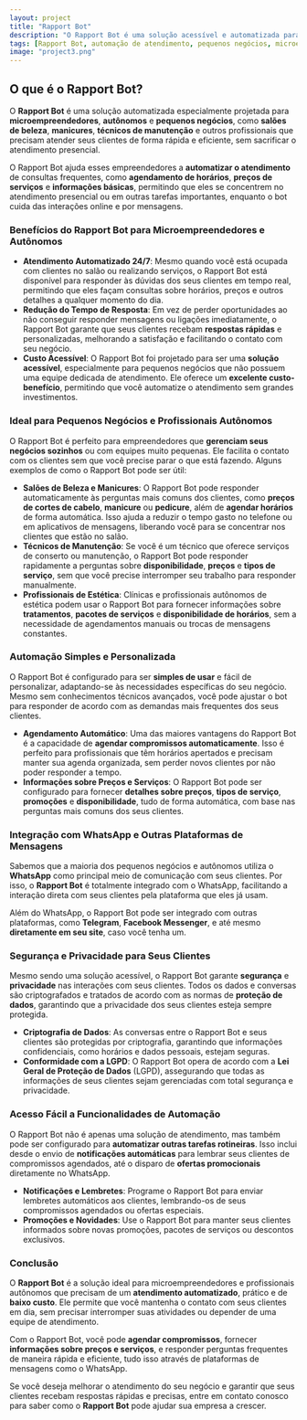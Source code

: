 ```yaml
---
layout: project
title: "Rapport Bot"
description: "O Rapport Bot é uma solução acessível e automatizada para pequenos negócios e autônomos, facilitando o atendimento aos clientes com rapidez e eficiência."
tags: [Rapport Bot, automação de atendimento, pequenos negócios, microempreendedores, autônomos, agendamento automático, WhatsApp, Telegram, atendimento 24/7, redução de tempo de resposta, integração de plataformas, segurança de dados, criptografia, conformidade LGPD, promoções automáticas, notificações de compromissos, personalização de atendimento, solução acessível, profissionais de estética, técnicos de manutenção]
image: "project3.png"
---
```


## O que é o Rapport Bot?

O **Rapport Bot** é uma solução automatizada especialmente projetada para **microempreendedores**, **autônomos** e **pequenos negócios**, como **salões de beleza**, **manicures**, **técnicos de manutenção** e outros profissionais que precisam atender seus clientes de forma rápida e eficiente, sem sacrificar o atendimento presencial.

O Rapport Bot ajuda esses empreendedores a **automatizar o atendimento** de consultas frequentes, como **agendamento de horários**, **preços de serviços** e **informações básicas**, permitindo que eles se concentrem no atendimento presencial ou em outras tarefas importantes, enquanto o bot cuida das interações online e por mensagens.

### Benefícios do Rapport Bot para Microempreendedores e Autônomos

- **Atendimento Automatizado 24/7**: Mesmo quando você está ocupada com clientes no salão ou realizando serviços, o Rapport Bot está disponível para responder às dúvidas dos seus clientes em tempo real, permitindo que eles façam consultas sobre horários, preços e outros detalhes a qualquer momento do dia.
- **Redução do Tempo de Resposta**: Em vez de perder oportunidades ao não conseguir responder mensagens ou ligações imediatamente, o Rapport Bot garante que seus clientes recebam **respostas rápidas** e personalizadas, melhorando a satisfação e facilitando o contato com seu negócio.
- **Custo Acessível**: O Rapport Bot foi projetado para ser uma **solução acessível**, especialmente para pequenos negócios que não possuem uma equipe dedicada de atendimento. Ele oferece um **excelente custo-benefício**, permitindo que você automatize o atendimento sem grandes investimentos.

### Ideal para Pequenos Negócios e Profissionais Autônomos

O Rapport Bot é perfeito para empreendedores que **gerenciam seus negócios sozinhos** ou com equipes muito pequenas. Ele facilita o contato com os clientes sem que você precise parar o que está fazendo. Alguns exemplos de como o Rapport Bot pode ser útil:

- **Salões de Beleza e Manicures**: O Rapport Bot pode responder automaticamente às perguntas mais comuns dos clientes, como **preços de cortes de cabelo**, **manicure** ou **pedicure**, além de **agendar horários** de forma automática. Isso ajuda a reduzir o tempo gasto no telefone ou em aplicativos de mensagens, liberando você para se concentrar nos clientes que estão no salão.
- **Técnicos de Manutenção**: Se você é um técnico que oferece serviços de conserto ou manutenção, o Rapport Bot pode responder rapidamente a perguntas sobre **disponibilidade**, **preços** e **tipos de serviço**, sem que você precise interromper seu trabalho para responder manualmente.
- **Profissionais de Estética**: Clínicas e profissionais autônomos de estética podem usar o Rapport Bot para fornecer informações sobre **tratamentos**, **pacotes de serviços** e **disponibilidade de horários**, sem a necessidade de agendamentos manuais ou trocas de mensagens constantes.

### Automação Simples e Personalizada

O Rapport Bot é configurado para ser **simples de usar** e fácil de personalizar, adaptando-se às necessidades específicas do seu negócio. Mesmo sem conhecimentos técnicos avançados, você pode ajustar o bot para responder de acordo com as demandas mais frequentes dos seus clientes.

- **Agendamento Automático**: Uma das maiores vantagens do Rapport Bot é a capacidade de **agendar compromissos automaticamente**. Isso é perfeito para profissionais que têm horários apertados e precisam manter sua agenda organizada, sem perder novos clientes por não poder responder a tempo.
- **Informações sobre Preços e Serviços**: O Rapport Bot pode ser configurado para fornecer **detalhes sobre preços**, **tipos de serviço**, **promoções** e **disponibilidade**, tudo de forma automática, com base nas perguntas mais comuns dos seus clientes.

### Integração com WhatsApp e Outras Plataformas de Mensagens

Sabemos que a maioria dos pequenos negócios e autônomos utiliza o **WhatsApp** como principal meio de comunicação com seus clientes. Por isso, o **Rapport Bot** é totalmente integrado com o WhatsApp, facilitando a interação direta com seus clientes pela plataforma que eles já usam.

Além do WhatsApp, o Rapport Bot pode ser integrado com outras plataformas, como **Telegram**, **Facebook Messenger**, e até mesmo **diretamente em seu site**, caso você tenha um.

### Segurança e Privacidade para Seus Clientes

Mesmo sendo uma solução acessível, o Rapport Bot garante **segurança** e **privacidade** nas interações com seus clientes. Todos os dados e conversas são criptografados e tratados de acordo com as normas de **proteção de dados**, garantindo que a privacidade dos seus clientes esteja sempre protegida.

- **Criptografia de Dados**: As conversas entre o Rapport Bot e seus clientes são protegidas por criptografia, garantindo que informações confidenciais, como horários e dados pessoais, estejam seguras.
- **Conformidade com a LGPD**: O Rapport Bot opera de acordo com a **Lei Geral de Proteção de Dados** (LGPD), assegurando que todas as informações de seus clientes sejam gerenciadas com total segurança e privacidade.

### Acesso Fácil a Funcionalidades de Automação

O Rapport Bot não é apenas uma solução de atendimento, mas também pode ser configurado para **automatizar outras tarefas rotineiras**. Isso inclui desde o envio de **notificações automáticas** para lembrar seus clientes de compromissos agendados, até o disparo de **ofertas promocionais** diretamente no WhatsApp.

- **Notificações e Lembretes**: Programe o Rapport Bot para enviar lembretes automáticos aos clientes, lembrando-os de seus compromissos agendados ou ofertas especiais.
- **Promoções e Novidades**: Use o Rapport Bot para manter seus clientes informados sobre novas promoções, pacotes de serviços ou descontos exclusivos.

### Conclusão

O **Rapport Bot** é a solução ideal para microempreendedores e profissionais autônomos que precisam de um **atendimento automatizado**, prático e de **baixo custo**. Ele permite que você mantenha o contato com seus clientes em dia, sem precisar interromper suas atividades ou depender de uma equipe de atendimento.

Com o Rapport Bot, você pode **agendar compromissos**, fornecer **informações sobre preços e serviços**, e responder perguntas frequentes de maneira rápida e eficiente, tudo isso através de plataformas de mensagens como o WhatsApp.

Se você deseja melhorar o atendimento do seu negócio e garantir que seus clientes recebam respostas rápidas e precisas, entre em contato conosco para saber como o **Rapport Bot** pode ajudar sua empresa a crescer.

